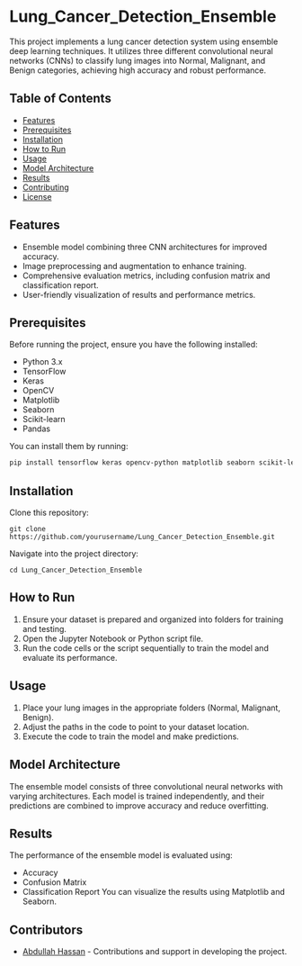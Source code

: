 # Lung_Cancer_Detection_Ensemble

This project implements a lung cancer detection system using ensemble deep learning techniques. It utilizes three different convolutional neural networks (CNNs) to classify lung images into Normal, Malignant, and Benign categories, achieving high accuracy and robust performance.

## Table of Contents
- [Features](#features)
- [Prerequisites](#prerequisites)
- [Installation](#installation)
- [How to Run](#how-to-run)
- [Usage](#usage)
- [Model Architecture](#model-architecture)
- [Results](#results)
- [Contributing](#contributors)
- [License](#license)

## Features
- Ensemble model combining three CNN architectures for improved accuracy.
- Image preprocessing and augmentation to enhance training.
- Comprehensive evaluation metrics, including confusion matrix and classification report.
- User-friendly visualization of results and performance metrics.

## Prerequisites
Before running the project, ensure you have the following installed:
- Python 3.x
- TensorFlow
- Keras
- OpenCV
- Matplotlib
- Seaborn
- Scikit-learn
- Pandas

You can install them by running:
```bash
pip install tensorflow keras opencv-python matplotlib seaborn scikit-learn pandas
```
## Installation
Clone this repository:
```
git clone https://github.com/yourusername/Lung_Cancer_Detection_Ensemble.git
```
Navigate into the project directory:
```
cd Lung_Cancer_Detection_Ensemble
```
## How to Run
1. Ensure your dataset is prepared and organized into folders for training and testing.
2. Open the Jupyter Notebook or Python script file.
3. Run the code cells or the script sequentially to train the model and evaluate its performance.
## Usage
1. Place your lung images in the appropriate folders (Normal, Malignant, Benign).
2. Adjust the paths in the code to point to your dataset location.
3. Execute the code to train the model and make predictions.
## Model Architecture
The ensemble model consists of three convolutional neural networks with varying architectures. Each model is trained independently, and their predictions are combined to improve accuracy and reduce overfitting.

## Results
The performance of the ensemble model is evaluated using:

+ Accuracy
+ Confusion Matrix
+ Classification Report
You can visualize the results using Matplotlib and Seaborn.

## Contributors
- [Abdullah Hassan](https://github.com/abdullahhassan) - Contributions and support in developing the project.
